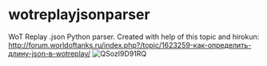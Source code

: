 # wotreplayjsonparser
WoT Replay .json Python parser.
Created with help of this topic and hirokun: http://forum.worldoftanks.ru/index.php?/topic/1623259-как-определить-длину-json-в-wotreplay/
![QSozI9D91RQ](https://user-images.githubusercontent.com/96793443/149652655-7c4d45de-9fb3-4ec2-9d4b-3488341cea4c.jpg)
